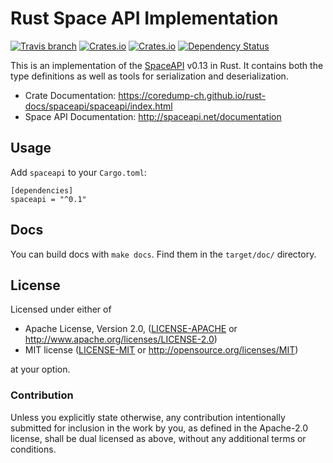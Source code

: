# Rust Space API Implementation

[![Travis branch](https://img.shields.io/travis/coredump-ch/spaceapi-rs/master.svg)](https://travis-ci.org/coredump-ch/spaceapi-rs)
[![Crates.io](https://img.shields.io/crates/v/spaceapi.svg)](https://crates.io/crates/spaceapi)
[![Crates.io](https://img.shields.io/crates/d/spaceapi.svg)](https://crates.io/crates/spaceapi)
[![Dependency Status](https://dependencyci.com/github/coredump-ch/spaceapi-rs/badge)](https://dependencyci.com/github/coredump-ch/spaceapi-rs)

This is an implementation of the [SpaceAPI](http://spaceapi.net/) v0.13 in
Rust. It contains both the type definitions as well as tools for serialization
and deserialization.

- Crate Documentation: https://coredump-ch.github.io/rust-docs/spaceapi/spaceapi/index.html
- Space API Documentation: http://spaceapi.net/documentation


## Usage

Add `spaceapi` to your `Cargo.toml`:

    [dependencies]
    spaceapi = "^0.1"


## Docs

You can build docs with `make docs`. Find them in the `target/doc/` directory.


## License

Licensed under either of

 * Apache License, Version 2.0, ([LICENSE-APACHE](LICENSE-APACHE) or http://www.apache.org/licenses/LICENSE-2.0)
 * MIT license ([LICENSE-MIT](LICENSE-MIT) or http://opensource.org/licenses/MIT)

at your option.


### Contribution

Unless you explicitly state otherwise, any contribution intentionally
submitted for inclusion in the work by you, as defined in the Apache-2.0
license, shall be dual licensed as above, without any additional terms or
conditions.
